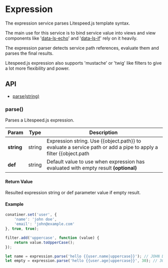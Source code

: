 # Expression

The expression service parses Litespeed.js template syntax.

The main use for this service is to bind service value into views and view components like '[data-ls-echo](/docs/views/echo.md)' and '[data-ls-if](/docs/views/if.md)' rely on it heavily.

The expression parser detects service path references, evaluate them and parses the final results.

Litespeed.js expression also supports 'mustache' or 'twig' like filters to give a lot more flexibility and power. 

## API

- [parse(string)](#parse)

### parse()

Parses a Litespeed.js expression.

Param | Type | Description
--- | --- | ---
**string** | string | Expression string. Use {{object.path}} to evaluate a service path or add a pipe to apply a filter {{object.path|uppercase}}.
**def** | string | Default value to use when expression has evaluated with empty result **(optional)**

#### Return Value

Resulted expression string or def parameter value if empty result.

#### Example

```js
conatiner.set('user', {
    'name': 'john doe',
    'email': 'john@example.com'
}, true, true);

filter.add('uppercase', function (value) {
    return value.toUpperCase();
});

let name = expression.parse('hello {{user.name|uppercase}}'); // JOHN DOE
let empty = expression.parse('hello {{user.age|uppercase}}', 30); // 30
```